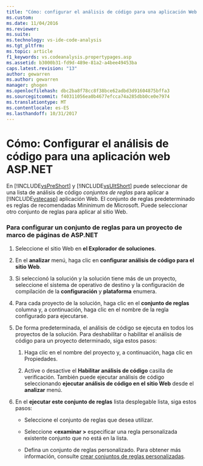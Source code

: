 ```yaml
---
title: "Cómo: configurar el análisis de código para una aplicación Web ASP.NET | Documentos de Microsoft"
ms.custom: 
ms.date: 11/04/2016
ms.reviewer: 
ms.suite: 
ms.technology: vs-ide-code-analysis
ms.tgt_pltfrm: 
ms.topic: article
f1_keywords: vs.codeanalysis.propertypages.asp
ms.assetid: b3000b31-fd9d-489e-81a2-a4bee49453ba
caps.latest.revision: "13"
author: gewarren
ms.author: gewarren
manager: ghogen
ms.openlocfilehash: dbc2ba8f78cc8f38bce62adbd3d91604875bffa3
ms.sourcegitcommit: f40311056ea0b4677efcca74a285dbb0ce0e7974
ms.translationtype: MT
ms.contentlocale: es-ES
ms.lasthandoff: 10/31/2017
---
```

# <a name="how-to-configure-code-analysis-for-an-aspnet-web-application"></a>Cómo: Configurar el análisis de código para una aplicación web ASP.NET
En [!INCLUDE[vsPreShort](../code-quality/includes/vspreshort_md.md)] y [!INCLUDE[vsUltShort](../code-quality/includes/vsultshort_md.md)] puede seleccionar de una lista de análisis de código *conjuntos de reglas* para aplicar a [!INCLUDE[vstecasp](../code-quality/includes/vstecasp_md.md)] aplicación Web. El conjunto de reglas predeterminado es reglas de recomendadas Mininimum de Microsoft. Puede seleccionar otro conjunto de reglas para aplicar al sitio Web.  
  
### <a name="to-configure-a-rule-set-for-an-aspnet-page-framework-project"></a>Para configurar un conjunto de reglas para un proyecto de marco de páginas de ASP.NET  
  
1.  Seleccione el sitio Web en **el Explorador de soluciones**.  
  
2.  En el **analizar** menú, haga clic en **configurar análisis de código para el sitio Web**.  
  
3.  Si seleccionó la solución y la solución tiene más de un proyecto, seleccione el sistema de operativo de destino y la configuración de compilación de la **configuración** y **plataforma** enumera.  
  
4.  Para cada proyecto de la solución, haga clic en el **conjunto de reglas** columna y, a continuación, haga clic en el nombre de la regla configurado para ejecutarse.  
  
5.  De forma predeterminada, el análisis de código se ejecuta en todos los proyectos de la solución. Para deshabilitar o habilitar el análisis de código para un proyecto determinado, siga estos pasos:  
  
    1.  Haga clic en el nombre del proyecto y, a continuación, haga clic en Propiedades.  
  
    2.  Active o desactive el **Habilitar análisis de código** casilla de verificación. También puede ejecutar análisis de código seleccionando **ejecutar análisis de código en el sitio Web** desde el **analizar** menú.  
  
6.  En el **ejecutar este conjunto de reglas** lista desplegable lista, siga estos pasos:  
  
    -   Seleccione el conjunto de reglas que desea utilizar.  
  
    -   Seleccione  **\<examinar >** especificar una regla personalizada existente conjunto que no está en la lista.  
  
    -   Defina un conjunto de reglas personalizado. Para obtener más información, consulte [crear conjuntos de reglas personalizadas](../code-quality/creating-custom-code-analysis-rule-sets.md).
